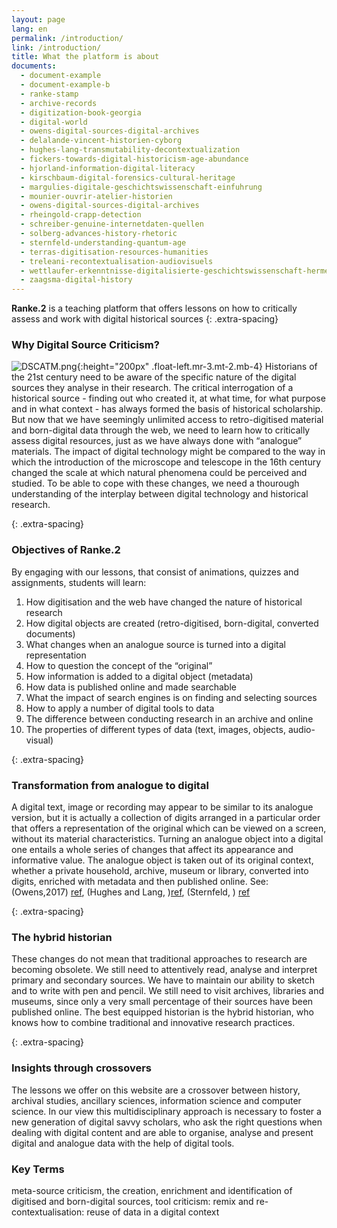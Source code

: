 ```yaml
---
layout: page
lang: en
permalink: /introduction/
link: /introduction/
title: What the platform is about
documents:
  - document-example
  - document-example-b
  - ranke-stamp
  - archive-records
  - digitization-book-georgia
  - digital-world
  - owens-digital-sources-digital-archives
  - delalande-vincent-historien-cyborg
  - hughes-lang-transmutability-decontextualization
  - fickers-towards-digital-historicism-age-abundance
  - hjorland-information-digital-literacy
  - kirschbaum-digital-forensics-cultural-heritage
  - margulies-digitale-geschichtswissenschaft-einfuhrung
  - mounier-ouvrir-atelier-historien
  - owens-digital-sources-digital-archives
  - rheingold-crapp-detection
  - schreiber-genuine-internetdaten-quellen
  - solberg-advances-history-rhetoric
  - sternfeld-understanding-quantum-age
  - terras-digitisation-resources-humanities
  - treleani-recontextualisation-audiovisuels
  - wettlaufer-erkenntnisse-digitalisierte-geschichtswissenschaft-hermeneutischen
  - zaagsma-digital-history
---
```


**Ranke.2** is a teaching platform that offers lessons on how to critically assess and work with digital historical sources
{: .extra-spacing}
<!-- more -->


### Why Digital Source Criticism?


![DSCATM.png](https://c2dh.github.io/ranketwo/assets/images/DSCATM.png){:height="200px" .float-left.mr-3.mt-2.mb-4}
Historians of the 21st century need to be aware of the specific nature of the digital sources they analyse in their research.
The critical interrogation of a historical source - finding out who created it, at what time, for what purpose and in what context - has always formed the basis of historical scholarship. But now that we have seemingly unlimited access to retro-digitised material and born-digital data through the web, we need to learn how to critically assess digital resources, just as we have always done with “analogue” materials. The impact of digital technology  might be compared to the way in which the introduction of the microscope and telescope in the 16th century changed the scale at which natural phenomena could be perceived and studied. To be able to cope with these changes, we need a thourough understanding of the interplay between digital technology and historical research.  


{: .extra-spacing}
### Objectives of Ranke.2

By engaging with our lessons, that consist of animations, quizzes and assignments, students will learn:

 1. How digitisation and the web have changed the nature of historical research
 2. How digital objects are created (retro-digitised, born-digital, converted documents)
 3. What changes when an analogue source is turned into a digital representation
 3. How to question the concept of the “original”
 4. How information is added to a digital object (metadata)
 5. How data is published online and made searchable
 6. What the impact of search engines is on finding and selecting sources
 7. How to apply a number of digital tools to data 
 8. The difference between conducting research in an archive and online
 9. The properties of different types of data (text, images, objects, audio-visual)


{: .extra-spacing}
### Transformation from analogue to digital
A digital text, image or recording may appear to be similar to its analogue version, but it is actually a collection of digits arranged in a particular order that offers a representation of the original which can be viewed on a screen, without its material characteristics.
Turning an analogue object into a digital one entails a whole series of changes that affect its appearance and informative value. The analogue object is taken out of its original context, whether a private household, archive, museum or library, converted into digits,  enriched with metadata and then published online. See: (Owens,2017) [ref](owens-digital-sources-digital-archives), (Hughes and Lang, )[ref](hughes-lang-transmutability-decontextualization), (Sternfeld,      ) [ref](sternfeld-understanding-quantum-age)   


{: .extra-spacing}
### The hybrid historian
These changes do not mean that traditional approaches to research are becoming obsolete. We still need to attentively read, analyse and interpret primary and secondary sources. We have to maintain our ability to sketch and to write with pen and pencil. We still need to visit archives, libraries and museums, since only a very small percentage of their sources have been published online. The best equipped historian is the hybrid historian, who knows how to combine traditional and innovative research practices.

{: .extra-spacing}
### Insights through crossovers
The lessons we offer on this website are a crossover between history, archival studies, ancillary sciences, information science and computer science. In our view this multidisciplinary approach is necessary to foster a new generation of digital savvy scholars, who ask the right questions when dealing with digital content and are able to organise, analyse and present digital and analogue data with the help of digital tools.


### Key Terms
meta-source criticism, the creation, enrichment and identification of digitised and born-digital sources,
tool criticism:
remix and re-contextualisation: reuse of data in a digital context

[](ranke-stamp,archive-records)
[](digitization-book-georgia,digital-world)

